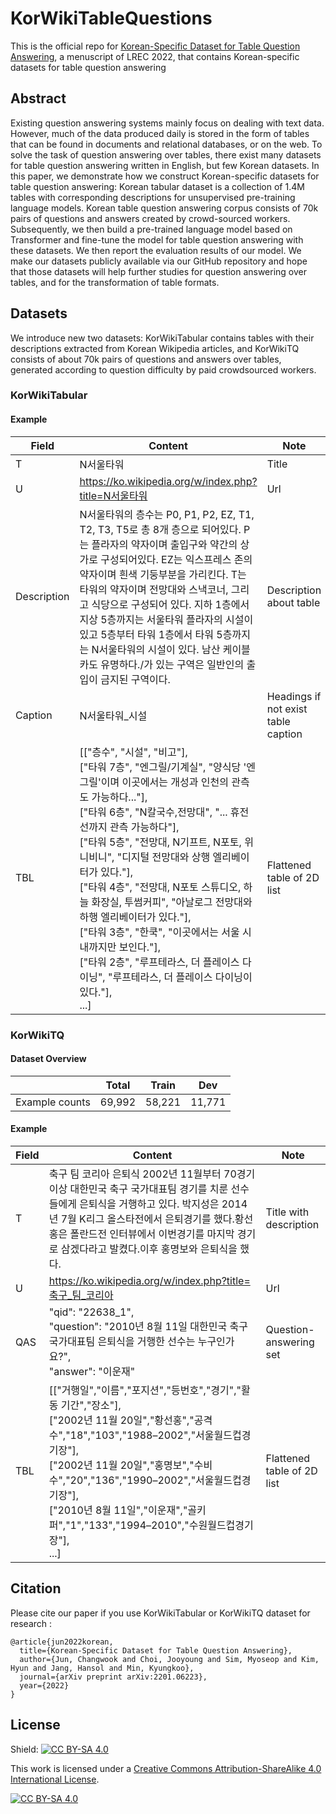 # KorWikiTableQuestions
This is the official repo for [Korean-Specific Dataset for Table Question Answering](https://arxiv.org/abs/2201.06223), a menuscript of LREC 2022, that contains Korean-specific datasets for table question answering

## Abstract
Existing question answering systems mainly focus on dealing with text data. However, much of the data produced daily is stored in the form of tables that can be found in documents and relational databases, or on the web. To solve the task of question answering over tables, there exist many datasets for table question answering written in English, but few Korean datasets. In this paper, we demonstrate how we construct Korean-specific datasets for table question answering: Korean tabular dataset is a collection of 1.4M tables with corresponding descriptions for unsupervised pre-training language models. Korean table question answering corpus consists of 70k pairs of questions and answers created by crowd-sourced workers. Subsequently, we then build a pre-trained language model based on Transformer and fine-tune the model for table question answering with these datasets. We then report the evaluation results of our model. We make our datasets publicly available via our GitHub repository and hope that those datasets will help further studies for question answering over tables, and for the transformation of table formats.

## Datasets
We introduce new two datasets: KorWikiTabular contains tables with their descriptions extracted from Korean Wikipedia articles, and KorWikiTQ consists of about 70k pairs of questions and answers over tables, generated according to question difficulty by paid crowdsourced workers.

### KorWikiTabular
#### Example
|Field|Content|Note|
|---|---|---|
|T | N서울타워| Title|
|U | https://ko.wikipedia.org/w/index.php?title=N서울타워| Url|
|Description | N서울타워의 층수는 P0, P1, P2, EZ, T1, T2, T3, T5로 총 8개 층으로 되어있다. P는 플라자의 약자이며 출입구와 약간의 상가로 구성되어있다. EZ는 익스프레스 존의 약자이며 흰색 기둥부분을 가리킨다. T는 타워의 약자이며 전망대와 스낵코너, 그리고 식당으로 구성되어 있다. 지하 1층에서 지상 5층까지는 서울타워 플라자의 시설이 있고 5층부터 타워 1층에서 타워 5층까지는 N서울타워의 시설이 있다. 남산 케이블카도 유명하다./가 있는 구역은 일반인의 출입이 금지된 구역이다.| Description about table|
|Caption | N서울타워_시설| Headings if not exist table caption|
|TBL | [["층수", "시설", "비고"], <br>["타워 7층", "엔그릴/기계실", "양식당 '엔그릴'이며 이곳에서는 개성과 인천의 관측도 가능하다..."],<br> ["타워 6층", "N칼국수,전망대", "... 휴전선까지 관측 가능하다"],<br> ["타워 5층", "전망대, N기프트, N포토, 위니비니", "디지털 전망대와 상행 엘리베이터가 있다."],<br> ["타워 4층", "전망대, N포토 스튜디오, 하늘 화장실, 투썸커피", "아날로그 전망대와 하행 엘리베이터가 있다."],<br> ["타워 3층", "한쿡", "이곳에서는 서울 시내까지만 보인다."],<br> ["타워 2층", "루프테라스, 더 플레이스 다이닝", "루프테라스, 더 플레이스 다이닝이 있다."],<br>...]| Flattened table of 2D list|

### KorWikiTQ
#### Dataset Overview
||Total|Train|Dev|
|---|---|---|---|
|Example counts| 69,992|58,221 | 11,771|

#### Example
|Field|Content|Note|
|---|---|---|
|T | 축구 팀 코리아 은퇴식   2002년 11월부터 70경기 이상 대한민국 축구 국가대표팀 경기를 치룬 선수들에게 은퇴식을 거행하고 있다. 박지성은 2014년 7월 K리그 올스타전에서 은퇴경기를 했다.황선홍은 폴란드전 인터뷰에서 이번경기를 마지막 경기로 삼겠다라고 발켰다.이후 홍명보와 은퇴식을 했다.| Title with description|
|U | https://ko.wikipedia.org/w/index.php?title=축구_팀_코리아| Url|
|QAS | "qid": "22638_1", <br> "question": "2010년 8월 11일 대한민국 축구 국가대표팀 은퇴식을 거행한 선수는 누구인가요?",<br>"answer": "이운재" |Question-answering set |
|TBL | [["거행일","이름","포지션","등번호","경기","활동 기간","장소"],<br>["2002년 11월 20일","황선홍","공격수","18","103","1988–2002","서울월드컵경기장"],<br>["2002년 11월 20일","홍명보","수비수","20","136","1990–2002","서울월드컵경기장"],<br>["2010년 8월 11일","이운재","골키퍼","1","133","1994–2010","수원월드컵경기장"],<br>...]| Flattened table of 2D list|

## Citation
Please cite our paper if you use KorWikiTabular or KorWikiTQ dataset for research :

``` 
@article{jun2022korean,
  title={Korean-Specific Dataset for Table Question Answering},
  author={Jun, Changwook and Choi, Jooyoung and Sim, Myoseop and Kim, Hyun and Jang, Hansol and Min, Kyungkoo},
  journal={arXiv preprint arXiv:2201.06223},
  year={2022}
}
```

## License
Shield: [![CC BY-SA 4.0][cc-by-sa-shield]][cc-by-sa]

This work is licensed under a
[Creative Commons Attribution-ShareAlike 4.0 International License][cc-by-sa].

[![CC BY-SA 4.0][cc-by-sa-image]][cc-by-sa]

[cc-by-sa]: http://creativecommons.org/licenses/by-sa/4.0/
[cc-by-sa-image]: https://licensebuttons.net/l/by-sa/4.0/88x31.png
[cc-by-sa-shield]: https://img.shields.io/badge/License-CC%20BY--SA%204.0-lightgrey.svg 
